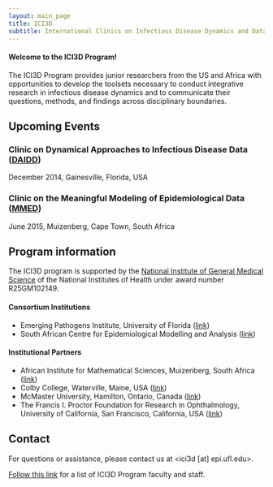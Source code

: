 ```yaml
---
layout: main_page
title: ICI3D
subtitle: International Clinics on Infectious Disease Dynamics and Data
---
```

#### Welcome to the ICI3D Program!

The ICI3D Program provides junior researchers from the US and Africa with opportunities to develop the toolsets necessary to conduct integrative research in infectious disease dynamics and to communicate their questions, methods, and findings across disciplinary boundaries.

## Upcoming Events

### Clinic on Dynamical Approaches to Infectious Disease Data ([DAIDD](http://ici3d.github.io/daidd/ "DAIDD"))

December 2014, Gainesville, Florida, USA

### Clinic on the Meaningful Modeling of Epidemiological Data ([MMED](http://ici3d.github.io/mmed/ "MMED"))

June 2015, Muizenberg, Cape Town, South Africa

## Program information

The ICI3D program is supported by the [National Institute of General Medical Science](http://www.nigms.nih.gov/ "NIGMS") of the National Institutes of Health under award number R25GM102149.

#### Consortium Institutions

- Emerging Pathogens Institute, University of Florida ([link](http://www.epi.ufl.edu/ "EPI @ UF"))
- South African Centre for Epidemiological Modelling and Analysis ([link](http://www.sacema.com/ "SACEMA"))

#### Institutional Partners

- African Institute for Mathematical Sciences, Muizenberg, South Africa ([link](http://aims.ac.za/ "AIMS"))
- Colby College, Waterville, Maine, USA ([link](http://www.colby.edu/ "Colby"))
- McMaster University, Hamilton, Ontario, Canada ([link](http://www.mcmaster.ca/ "McMaster"))
- The Francis I. Proctor Foundation for Research in Ophthalmology, University of California, San Francisco, California, USA ([link](http://www.proctor.ucsf.edu/ "Proctor Foundation @ UCSF"))

## Contact

For questions or assistance, please contact us at <ici3d [at] epi.ufl.edu>.

[Follow this link](http://ici3d.github.io/people/ "Faculty and Staff") for a list of ICI3D Program faculty and staff.

